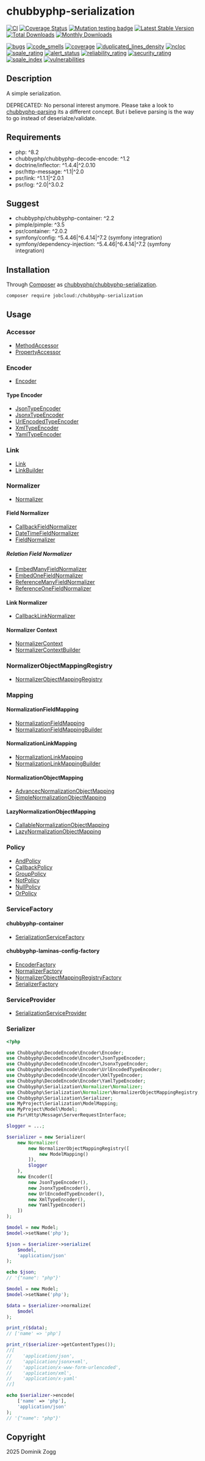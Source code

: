 # chubbyphp-serialization

[![CI](https://github.com/chubbyphp/chubbyphp-serialization/actions/workflows/ci.yml/badge.svg)](https://github.com/chubbyphp/chubbyphp-serialization/actions/workflows/ci.yml)
[![Coverage Status](https://coveralls.io/repos/github/chubbyphp/chubbyphp-serialization/badge.svg?branch=master)](https://coveralls.io/github/chubbyphp/chubbyphp-serialization?branch=master)
[![Mutation testing badge](https://img.shields.io/endpoint?style=flat&url=https%3A%2F%2Fbadge-api.stryker-mutator.io%2Fgithub.com%2Fchubbyphp%2Fchubbyphp-serialization%2Fmaster)](https://dashboard.stryker-mutator.io/reports/github.com/chubbyphp/chubbyphp-serialization/master)
[![Latest Stable Version](https://poser.pugx.org/chubbyphp/chubbyphp-serialization/v)](https://packagist.org/packages/chubbyphp/chubbyphp-serialization)
[![Total Downloads](https://poser.pugx.org/chubbyphp/chubbyphp-serialization/downloads)](https://packagist.org/packages/chubbyphp/chubbyphp-serialization)
[![Monthly Downloads](https://poser.pugx.org/chubbyphp/chubbyphp-serialization/d/monthly)](https://packagist.org/packages/chubbyphp/chubbyphp-serialization)

[![bugs](https://sonarcloud.io/api/project_badges/measure?project=chubbyphp_chubbyphp-serialization&metric=bugs)](https://sonarcloud.io/dashboard?id=chubbyphp_chubbyphp-serialization)
[![code_smells](https://sonarcloud.io/api/project_badges/measure?project=chubbyphp_chubbyphp-serialization&metric=code_smells)](https://sonarcloud.io/dashboard?id=chubbyphp_chubbyphp-serialization)
[![coverage](https://sonarcloud.io/api/project_badges/measure?project=chubbyphp_chubbyphp-serialization&metric=coverage)](https://sonarcloud.io/dashboard?id=chubbyphp_chubbyphp-serialization)
[![duplicated_lines_density](https://sonarcloud.io/api/project_badges/measure?project=chubbyphp_chubbyphp-serialization&metric=duplicated_lines_density)](https://sonarcloud.io/dashboard?id=chubbyphp_chubbyphp-serialization)
[![ncloc](https://sonarcloud.io/api/project_badges/measure?project=chubbyphp_chubbyphp-serialization&metric=ncloc)](https://sonarcloud.io/dashboard?id=chubbyphp_chubbyphp-serialization)
[![sqale_rating](https://sonarcloud.io/api/project_badges/measure?project=chubbyphp_chubbyphp-serialization&metric=sqale_rating)](https://sonarcloud.io/dashboard?id=chubbyphp_chubbyphp-serialization)
[![alert_status](https://sonarcloud.io/api/project_badges/measure?project=chubbyphp_chubbyphp-serialization&metric=alert_status)](https://sonarcloud.io/dashboard?id=chubbyphp_chubbyphp-serialization)
[![reliability_rating](https://sonarcloud.io/api/project_badges/measure?project=chubbyphp_chubbyphp-serialization&metric=reliability_rating)](https://sonarcloud.io/dashboard?id=chubbyphp_chubbyphp-serialization)
[![security_rating](https://sonarcloud.io/api/project_badges/measure?project=chubbyphp_chubbyphp-serialization&metric=security_rating)](https://sonarcloud.io/dashboard?id=chubbyphp_chubbyphp-serialization)
[![sqale_index](https://sonarcloud.io/api/project_badges/measure?project=chubbyphp_chubbyphp-serialization&metric=sqale_index)](https://sonarcloud.io/dashboard?id=chubbyphp_chubbyphp-serialization)
[![vulnerabilities](https://sonarcloud.io/api/project_badges/measure?project=chubbyphp_chubbyphp-serialization&metric=vulnerabilities)](https://sonarcloud.io/dashboard?id=chubbyphp_chubbyphp-serialization)


## Description

A simple serialization.

DEPRECATED: No personal interest anymore.
Please take a look to [chubbyphp-parsing](https://github.com/chubbyphp/chubbyphp-parsing) its a different concept. But i believe parsing is the way to go instead of deserialze/validate.

## Requirements

 * php: ^8.2
 * chubbyphp/chubbyphp-decode-encode: ^1.2
 * doctrine/inflector: ^1.4.4|^2.0.10
 * psr/http-message: ^1.1|^2.0
 * psr/link: ^1.1.1|^2.0.1
 * psr/log: ^2.0|^3.0.2

## Suggest

 * chubbyphp/chubbyphp-container: ^2.2
 * pimple/pimple: ^3.5
 * psr/container: ^2.0.2
 * symfony/config: ^5.4.46|^6.4.14|^7.2 (symfony integration)
 * symfony/dependency-injection: ^5.4.46|^6.4.14|^7.2 (symfony integration)

## Installation

Through [Composer](http://getcomposer.org) as [chubbyphp/chubbyphp-serialization][1].

```sh
composer require jobcloud:/chubbyphp-serialization
```

## Usage

### Accessor

 * [MethodAccessor][2]
 * [PropertyAccessor][3]

### Encoder

 * [Encoder][4]

#### Type Encoder

 * [JsonTypeEncoder][5]
 * [JsonxTypeEncoder][6]
 * [UrlEncodedTypeEncoder][7]
 * [XmlTypeEncoder][8]
 * [YamlTypeEncoder][9]

### Link

 * [Link][10]
 * [LinkBuilder][11]

### Normalizer

 * [Normalizer][12]

#### Field Normalizer

 * [CallbackFieldNormalizer][13]
 * [DateTimeFieldNormalizer][14]
 * [FieldNormalizer][15]

##### Relation Field Normalizer

 * [EmbedManyFieldNormalizer][16]
 * [EmbedOneFieldNormalizer][17]
 * [ReferenceManyFieldNormalizer][18]
 * [ReferenceOneFieldNormalizer][19]

#### Link Normalizer

 * [CallbackLinkNormalizer][20]

#### Normalizer Context

 * [NormalizerContext][21]
 * [NormalizerContextBuilder][22]

### NormalizerObjectMappingRegistry

* [NormalizerObjectMappingRegistry][23]

### Mapping

#### NormalizationFieldMapping

 * [NormalizationFieldMapping][24]
 * [NormalizationFieldMappingBuilder][25]

#### NormalizationLinkMapping

 * [NormalizationLinkMapping][26]
 * [NormalizationLinkMappingBuilder][27]

#### NormalizationObjectMapping

 * [AdvancecNormalizationObjectMapping][28]
 * [SimpleNormalizationObjectMapping][29]

#### LazyNormalizationObjectMapping

 * [CallableNormalizationObjectMapping][30]
 * [LazyNormalizationObjectMapping][31]

### Policy

* [AndPolicy][32]
* [CallbackPolicy][33]
* [GroupPolicy][34]
* [NotPolicy][35]
* [NullPolicy][36]
* [OrPolicy][37]

### ServiceFactory

#### chubbyphp-container

 * [SerializationServiceFactory][38]

#### chubbyphp-laminas-config-factory

 * [EncoderFactory][40]
 * [NormalizerFactory][41]
 * [NormalizerObjectMappingRegistryFactory][42]
 * [SerializerFactory][43]

### ServiceProvider

* [SerializationServiceProvider][39]

### Serializer

```php
<?php

use Chubbyphp\DecodeEncode\Encoder\Encoder;
use Chubbyphp\DecodeEncode\Encoder\JsonTypeEncoder;
use Chubbyphp\DecodeEncode\Encoder\JsonxTypeEncoder;
use Chubbyphp\DecodeEncode\Encoder\UrlEncodedTypeEncoder;
use Chubbyphp\DecodeEncode\Encoder\XmlTypeEncoder;
use Chubbyphp\DecodeEncode\Encoder\YamlTypeEncoder;
use Chubbyphp\Serialization\Normalizer\Normalizer;
use Chubbyphp\Serialization\Normalizer\NormalizerObjectMappingRegistry;
use Chubbyphp\Serialization\Serializer;
use MyProject\Serialization\ModelMapping;
use MyProject\Model\Model;
use Psr\Http\Message\ServerRequestInterface;

$logger = ...;

$serializer = new Serializer(
    new Normalizer(
        new NormalizerObjectMappingRegistry([
            new ModelMapping()
        ]),
        $logger
    ),
    new Encoder([
        new JsonTypeEncoder(),
        new JsonxTypeEncoder(),
        new UrlEncodedTypeEncoder(),
        new XmlTypeEncoder(),
        new YamlTypeEncoder()
    ])
);

$model = new Model;
$model->setName('php');

$json = $serializer->serialize(
    $model,
    'application/json'
);

echo $json;
// '{"name": "php"}'

$model = new Model;
$model->setName('php');

$data = $serializer->normalize(
    $model
);

print_r($data);
// ['name' => 'php']

print_r($serializer->getContentTypes());
//[
//    'application/json',
//    'application/jsonx+xml',
//    'application/x-www-form-urlencoded',
//    'application/xml',
//    'application/x-yaml'
//]

echo $serializer->encode(
    ['name' => 'php'],
    'application/json'
);
// '{"name": "php"}'
```

## Copyright

2025 Dominik Zogg


[1]: https://packagist.org/packages/chubbyphp/chubbyphp-serialization

[2]: doc/Accessor/MethodAccessor.md
[3]: doc/Accessor/PropertyAccessor.md

[4]: doc/Encoder/Encoder.md

[5]: doc/Encoder/JsonTypeEncoder.md
[6]: doc/Encoder/JsonxTypeEncoder.md
[7]: doc/Encoder/UrlEncodedTypeEncoder.md
[8]: doc/Encoder/XmlTypeEncoder.md
[9]: doc/Encoder/YamlTypeEncoder.md

[10]: doc/Link/Link.md
[11]: doc/Link/LinkBuilder.md

[12]: doc/Normalizer/Normalizer.md

[13]: doc/Normalizer/CallbackFieldNormalizer.md
[14]: doc/Normalizer/DateTimeFieldNormalizer.md
[15]: doc/Normalizer/FieldNormalizer.md

[16]: doc/Normalizer/Relation/EmbedManyFieldNormalizer.md
[17]: doc/Normalizer/Relation/EmbedOneFieldNormalizer.md
[18]: doc/Normalizer/Relation/ReferenceManyFieldNormalizer.md
[19]: doc/Normalizer/Relation/ReferenceOneFieldNormalizer.md

[20]: doc/Normalizer/CallbackLinkNormalizer.md

[21]: doc/Normalizer/NormalizerContext.md
[22]: doc/Normalizer/NormalizerContextBuilder.md

[23]: doc/Normalizer/NormalizerObjectMappingRegistry.md

[24]: doc/Mapping/NormalizationFieldMapping.md
[25]: doc/Mapping/NormalizationFieldMappingBuilder.md

[26]: doc/Mapping/NormalizationLinkMapping.md
[27]: doc/Mapping/NormalizationLinkMappingBuilder.md

[28]: doc/Mapping/AdvancedNormalizationObjectMapping.md
[29]: doc/Mapping/SimpleNormalizationObjectMapping.md

[30]: doc/Mapping/CallableNormalizationObjectMapping.md
[31]: doc/Mapping/LazyNormalizationObjectMapping.md

[32]: doc/Policy/AndPolicy.md
[33]: doc/Policy/CallbackPolicy.md
[34]: doc/Policy/GroupPolicy.md
[35]: doc/Policy/NotPolicy.md
[36]: doc/Policy/NullPolicy.md
[37]: doc/Policy/OrPolicy.md

[38]: doc/ServiceFactory/SerializationServiceFactory.md

[39]: doc/ServiceProvider/SerializationServiceProvider.md

[40]: doc/ServiceFactory/EncoderFactory.md
[41]: doc/ServiceFactory/NormalizerFactory.md
[42]: doc/ServiceFactory/NormalizerObjectMappingRegistryFactory.md
[43]: doc/ServiceFactory/SerializerFactory.md
